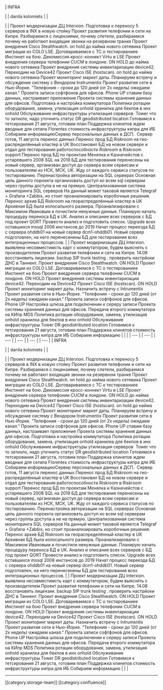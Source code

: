 





| INFRA

 | 
| danila kolomiets | 
|  

 | 
| Проект модернизации ДЦ Interxion. Подготовка к переносу 5 серверов в INX в новую стойку Проект развития телефонии и сети на Кипре. Разбираемся с лицензиями, почему слетели, разбираемся почему не работают входящие звонки на резервном транке Проект внедрения Cisco Stealthwatch. on hold до найма нового сетевика Проект миграции из COLO LSE. Договариваемся с ТС о тестированиее Инстинет на бою. Декомиссия кросс-коннект Virtu в LSE Проект внедрения сервера телефонии CUCM в лондоне. ON HOLD до найма нового сетевика Проект внедрения системы инвентаризации device42. Переходим на Device42 Проект Cisco ISE (hostscan). on hold до найма нового сетевика Проект мониторинг маркет даты. Планируем встречу и обсуждение систему с Вендором Instrumentix Проект развития сети в Нью-Йорке. "Телефония - сроки до 120 дней (от 2х недель) ожидаем канал." Проекта записи софтфонов для офисов. Phone UP ставим базу данных, настраивает приложение Проекта системы хранения данных для офисов. Подготовка и настройка коммутатора Политика ротации оборудования, замена, утилизация onhold хранилка для бекпов в инх onhold Обслуживание инфраструктуры утилизация серверов  Tower что то затихло, надо уточнить статус DR geodistributed location Готовимся к тетсирования 21 августа, готовим план Поддержка клинетов ждем вводные для сетапа Florentes стоимость инфраструктуры кипра для ИБ Cобираем информациюСервер персональных данных в ДСП.  Сервер готов, 11 августа перенос данных.Перенос прод БД Riskroom на гео-распределённый кластер в UK Восстановил БД на новом сервере и отдал для тестирования работоспособности Riskroom в Riskroom support Перенос прод БД по проектам Менялка и Казначейстов с устаревшего 2008 SQL на 2019 БД для тестирования перенесены на новый сервер, организван доступ до сервера всем сервисам и пользователям из НСК, МСК, UK. Жду от каждого сервиса статусов по тестированию. Перенастройка авторизации на SQL серверах Основная цель данного пороекта организовать доступ ко всем sql серверам через группы доступа а не на прямую.  Централизованная система мониторинга SQL серверов На данный момет таковой является Telegraf + Grafana +Zabbix, но стоит проанализировать коробочные решения. Перенос архив БД Riskroom на геораспределённый кластер в UK Архивная БД была колосального размера. Проанализировали с Максимом Ивановым и почистили ненужные данные. Планирую начать процедуру переноса БД в UK. Анализ и описание всех серверов с БД под проект QORT Провести анализ и подготовить список. Upgrade всех оставшихся mssql 2008 инстансов до 2019 Начат процесс переезда БД с сервера ohddb01 на новый сервер dcm1-ohddb01. Новый сервер подготовлен, на него перенесенены БД для тестирования всех интеграционных процессов. | 
| Проект модернизации ДЦ Interxion. выявлена несовместимсть карт с коммутатором, будем выяснять с производителем Проект развития телефонии и сети на Кипре. 14.08 восстановить лицензии. backup SIP trunk testing . проверить настрйоки ДНС в Таннент. Проект внедрения Cisco Stealthwatch. ON HOLD Проект миграции из COLO LSE. Договариваемся с ТС о тестированиее Инстинет на бою Проект внедрения сервера телефонии CUCM в лондоне. ON HOLD Проект внедрения системы инвентаризации device42. Переходим на Device42 Проект Cisco ISE (hostscan). ON HOLD Проект мониторинг маркет даты. Назначить встречу с Intrumentix Проект развития сети в Нью-Йорке. "Телефония - сроки до 120 дней (от 2х недель) ожидаем канал." Проекта записи софтфонов для офисов. Phone UP Настройка шлюза для подключении к сереру записи Проекта системы хранения данных для офисов. Передача второго коммутатора на КИпр MDS Политика ротации оборудования, замена, утилизация onhold хранилка для бекпов в инх onhold Обслуживание инфраструктуры Tower  DR geodistributed location Готовимся к тетсирования 21 августа, готовим план Поддержка клинетов  стоимость инфраструктуры кипра для ИБ Cобираем информацию | 
|  | 
|  --- | 
|  --- | 
|  --- | 
|  --- | 
|  --- | 
|  --- | 
| INFRA

 | 
| danila kolomiets | 
|  

 | 
| Проект модернизации ДЦ Interxion. Подготовка к переносу 5 серверов в INX в новую стойку Проект развития телефонии и сети на Кипре. Разбираемся с лицензиями, почему слетели, разбираемся почему не работают входящие звонки на резервном транке Проект внедрения Cisco Stealthwatch. on hold до найма нового сетевика Проект миграции из COLO LSE. Договариваемся с ТС о тестированиее Инстинет на бою. Декомиссия кросс-коннект Virtu в LSE Проект внедрения сервера телефонии CUCM в лондоне. ON HOLD до найма нового сетевика Проект внедрения системы инвентаризации device42. Переходим на Device42 Проект Cisco ISE (hostscan). on hold до найма нового сетевика Проект мониторинг маркет даты. Планируем встречу и обсуждение систему с Вендором Instrumentix Проект развития сети в Нью-Йорке. "Телефония - сроки до 120 дней (от 2х недель) ожидаем канал." Проекта записи софтфонов для офисов. Phone UP ставим базу данных, настраивает приложение Проекта системы хранения данных для офисов. Подготовка и настройка коммутатора Политика ротации оборудования, замена, утилизация onhold хранилка для бекпов в инх onhold Обслуживание инфраструктуры утилизация серверов  Tower что то затихло, надо уточнить статус DR geodistributed location Готовимся к тетсирования 21 августа, готовим план Поддержка клинетов ждем вводные для сетапа Florentes стоимость инфраструктуры кипра для ИБ Cобираем информациюСервер персональных данных в ДСП.  Сервер готов, 11 августа перенос данных.Перенос прод БД Riskroom на гео-распределённый кластер в UK Восстановил БД на новом сервере и отдал для тестирования работоспособности Riskroom в Riskroom support Перенос прод БД по проектам Менялка и Казначейстов с устаревшего 2008 SQL на 2019 БД для тестирования перенесены на новый сервер, организван доступ до сервера всем сервисам и пользователям из НСК, МСК, UK. Жду от каждого сервиса статусов по тестированию. Перенастройка авторизации на SQL серверах Основная цель данного пороекта организовать доступ ко всем sql серверам через группы доступа а не на прямую.  Централизованная система мониторинга SQL серверов На данный момет таковой является Telegraf + Grafana +Zabbix, но стоит проанализировать коробочные решения. Перенос архив БД Riskroom на геораспределённый кластер в UK Архивная БД была колосального размера. Проанализировали с Максимом Ивановым и почистили ненужные данные. Планирую начать процедуру переноса БД в UK. Анализ и описание всех серверов с БД под проект QORT Провести анализ и подготовить список. Upgrade всех оставшихся mssql 2008 инстансов до 2019 Начат процесс переезда БД с сервера ohddb01 на новый сервер dcm1-ohddb01. Новый сервер подготовлен, на него перенесенены БД для тестирования всех интеграционных процессов. | 
| Проект модернизации ДЦ Interxion. выявлена несовместимсть карт с коммутатором, будем выяснять с производителем Проект развития телефонии и сети на Кипре. 14.08 восстановить лицензии. backup SIP trunk testing . проверить настрйоки ДНС в Таннент. Проект внедрения Cisco Stealthwatch. ON HOLD Проект миграции из COLO LSE. Договариваемся с ТС о тестированиее Инстинет на бою Проект внедрения сервера телефонии CUCM в лондоне. ON HOLD Проект внедрения системы инвентаризации device42. Переходим на Device42 Проект Cisco ISE (hostscan). ON HOLD Проект мониторинг маркет даты. Назначить встречу с Intrumentix Проект развития сети в Нью-Йорке. "Телефония - сроки до 120 дней (от 2х недель) ожидаем канал." Проекта записи софтфонов для офисов. Phone UP Настройка шлюза для подключении к сереру записи Проекта системы хранения данных для офисов. Передача второго коммутатора на КИпр MDS Политика ротации оборудования, замена, утилизация onhold хранилка для бекпов в инх onhold Обслуживание инфраструктуры Tower  DR geodistributed location Готовимся к тетсирования 21 августа, готовим план Поддержка клинетов  стоимость инфраструктуры кипра для ИБ Cобираем информацию | 
|  | 







*****

[[category.storage-team]] 
[[category.confluence]] 
